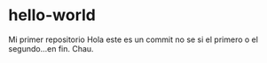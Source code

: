 # hello-world
Mi primer repositorio
Hola este es un commit no se si el primero o el segundo...en fin. Chau.
